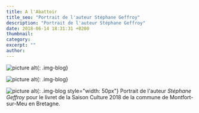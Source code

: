 ```yaml
---
title: A l'Abattoir
title_seo: "Portrait de l'auteur Stéphane Geffroy"
description: "Portrait de l'auteur Stéphane Geffroy"
date: 2018-06-14 18:31:31 +0200
thumbnail:
category:
excerpt: ""
author:
---
```

![picture alt](/images/portrait_stephane-geffroy.jpg "Montfort-sur-Meu"){: .img-blog}

![picture alt](/images/blog/montfort-sur-meu_01.jpg "Montfort-sur-Meu"){: .img-blog}

![picture alt](/images/blog/montfort-sur-meu_02.jpg "Montfort-sur-Meu"){: .img-blog style="width: 50px"} Portrait de l'auteur *Stéphane Geffroy* pour le livret de la Saison Culture 2018 de la commune de Montfort-sur-Meu en Bretagne.


